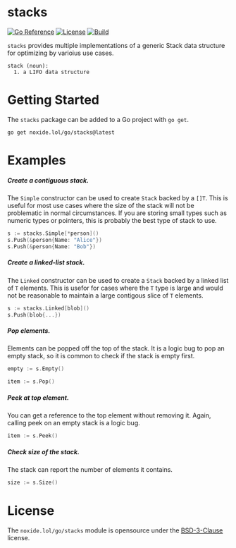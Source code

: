 stacks
======

[![Go Reference](https://pkg.go.dev/badge/noxide.lol/go/stacks.svg)](https://pkg.go.dev/noxide.lol/go/stacks)
[![License](https://img.shields.io/github/license/noxideproject/stacks?color=7C00D8&style=flat-square&label=License)](https://github.com/noxideproject/stacks/blob/main/LICENSE)
[![Build](https://img.shields.io/github/actions/workflow/status/noxideproject/stacks/ci.yaml?style=flat-square&color=0FAA07&label=Tests)](https://github.com/noxideproject/stacks/actions/workflows/ci.yaml)

`stacks` provides multiple implementations of a generic Stack data structure for
optimizing by varioius use cases.

```
stack (noun):
  1. a LIFO data structure
```

# Getting Started

The `stacks` package can be added to a Go project with `go get`.

```shell
go get noxide.lol/go/stacks@latest
```

# Examples

##### Create a contiguous stack.

The `Simple` constructor can be used to create `Stack` backed by a `[]T`. This
is useful for most use cases where the size of the stack will not be problematic
in normal circumstances. If you are storing small types such as numeric types or
pointers, this is probably the best type of stack to use.

```go
s := stacks.Simple[*person]()
s.Push(&person{Name: "Alice"})
s.Push(&person{Name: "Bob"})
```

##### Create a linked-list stack.

The `Linked` constructor can be used to create a `Stack` backed by a linked list
of `T` elements. This is usefor for cases where the `T` type is large and would
not be reasonable to maintain a large contigous slice of `T` elements.

```go
s := stacks.Linked[blob]()
s.Push(blob{...})
```

##### Pop elements.

Elements can be popped off the top of the stack. It is a logic bug to pop an empty
stack, so it is common to check if the stack is empty first.

```go
empty := s.Empty()
```

```go
item := s.Pop()
```

##### Peek at top element.

You can get a reference to the top element without removing it. Again, calling
peek on an empty stack is a logic bug.

```go
item := s.Peek()
```

##### Check size of the stack.

The stack can report the number of elements it contains.

```go
size := s.Size()
```

# License

The `noxide.lol/go/stacks` module is opensource under the [BSD-3-Clause](LICENSE) license.
